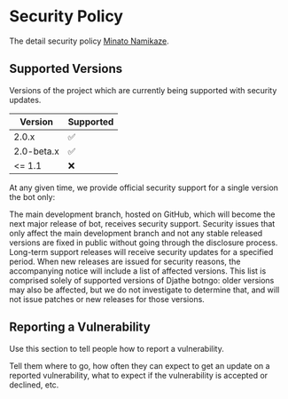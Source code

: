 # Security Policy

The detail security policy [Minato Namikaze](https://github.com/The-4th-Hokage/yondaime-hokage).

## Supported Versions

Versions of the project which are
currently being supported with security updates.

| Version | Supported          |
| ------- | ------------------ |
| 2.0.x   | :white_check_mark: |
| 2.0-beta.x  | :white_check_mark: |
| <= 1.1  | :x:                |


At any given time, we provide official security support for a single version the bot only:


The main development branch, hosted on GitHub, which will become the next major release of bot, receives security support. Security issues that only affect the main development branch and not any stable released versions are fixed in public without going through the disclosure process.
Long-term support releases will receive security updates for a specified period.
When new releases are issued for security reasons, the accompanying notice will include a list of affected versions. This list is comprised solely of supported versions of Djathe botngo: older versions may also be affected, but we do not investigate to determine that, and will not issue patches or new releases for those versions.



## Reporting a Vulnerability

Use this section to tell people how to report a vulnerability.

Tell them where to go, how often they can expect to get an update on a
reported vulnerability, what to expect if the vulnerability is accepted or
declined, etc.
